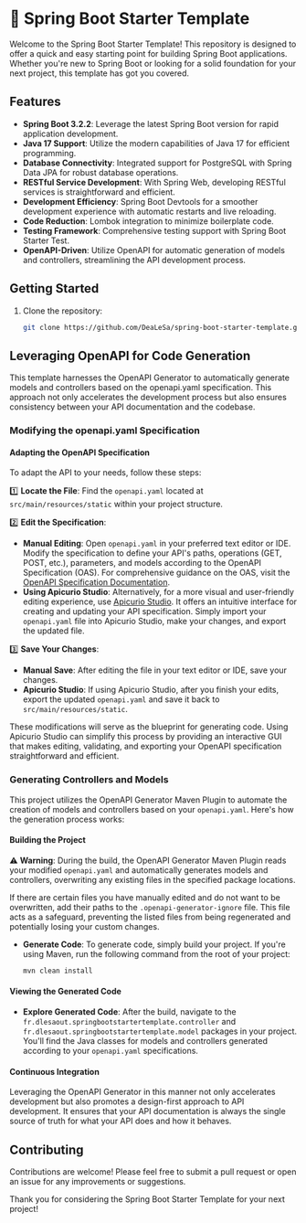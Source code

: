 # 🚀 Spring Boot Starter Template
Welcome to the Spring Boot Starter Template! This repository is designed to offer a quick and easy starting point for building Spring Boot applications. Whether you're new to Spring Boot or looking for a solid foundation for your next project, this template has got you covered.

## Features

- **Spring Boot 3.2.2**: Leverage the latest Spring Boot version for rapid application development.
- **Java 17 Support**: Utilize the modern capabilities of Java 17 for efficient programming.
- **Database Connectivity**: Integrated support for PostgreSQL with Spring Data JPA for robust database operations.
- **RESTful Service Development**: With Spring Web, developing RESTful services is straightforward and efficient.
- **Development Efficiency**: Spring Boot Devtools for a smoother development experience with automatic restarts and live reloading.
- **Code Reduction**: Lombok integration to minimize boilerplate code.
- **Testing Framework**: Comprehensive testing support with Spring Boot Starter Test.
- **OpenAPI-Driven**: Utilize OpenAPI for automatic generation of models and controllers, streamlining the API development process.

## Getting Started

1. Clone the repository:
   ```sh
   git clone https://github.com/DeaLeSa/spring-boot-starter-template.git

## Leveraging OpenAPI for Code Generation

This template harnesses the OpenAPI Generator to automatically generate models and controllers based on the openapi.yaml specification. This approach not only accelerates the development process but also ensures consistency between your API documentation and the codebase.

### Modifying the openapi.yaml Specification

#### Adapting the OpenAPI Specification

To adapt the API to your needs, follow these steps:

1️⃣ **Locate the File**: Find the `openapi.yaml` located at `src/main/resources/static` within your project structure.

2️⃣ **Edit the Specification**: 
- **Manual Editing**: Open `openapi.yaml` in your preferred text editor or IDE. Modify the specification to define your API's paths, operations (GET, POST, etc.), parameters, and models according to the OpenAPI Specification (OAS). For comprehensive guidance on the OAS, visit the [OpenAPI Specification Documentation](https://swagger.io/specification/).
- **Using Apicurio Studio**: Alternatively, for a more visual and user-friendly editing experience, use [Apicurio Studio](https://studio.apicur.io/). It offers an intuitive interface for creating and updating your API specification. Simply import your `openapi.yaml` file into Apicurio Studio, make your changes, and export the updated file.

3️⃣ **Save Your Changes**: 
- **Manual Save**: After editing the file in your text editor or IDE, save your changes.
- **Apicurio Studio**: If using Apicurio Studio, after you finish your edits, export the updated `openapi.yaml` and save it back to `src/main/resources/static`.

These modifications will serve as the blueprint for generating code. Using Apicurio Studio can simplify this process by providing an interactive GUI that makes editing, validating, and exporting your OpenAPI specification straightforward and efficient.

### Generating Controllers and Models

This project utilizes the OpenAPI Generator Maven Plugin to automate the creation of models and controllers based on your `openapi.yaml`. Here's how the generation process works:

#### Building the Project

⚠️ **Warning**: During the build, the OpenAPI Generator Maven Plugin reads your modified `openapi.yaml` and automatically generates models and controllers, overwriting any existing files in the specified package locations. 

If there are certain files you have manually edited and do not want to be overwritten, add their paths to the `.openapi-generator-ignore` file. This file acts as a safeguard, preventing the listed files from being regenerated and potentially losing your custom changes.

- **Generate Code**: To generate code, simply build your project. If you're using Maven, run the following command from the root of your project:
   ```sh
   mvn clean install

#### Viewing the Generated Code

- **Explore Generated Code**: After the build, navigate to the `fr.dlesaout.springbootstartertemplate.controller` and `fr.dlesaout.springbootstartertemplate.model` packages in your project. You'll find the Java classes for models and controllers generated according to your `openapi.yaml` specifications.

#### Continuous Integration

Leveraging the OpenAPI Generator in this manner not only accelerates development but also promotes a design-first approach to API development. It ensures that your API documentation is always the single source of truth for what your API does and how it behaves.




## Contributing
Contributions are welcome! Please feel free to submit a pull request or open an issue for any improvements or suggestions.

Thank you for considering the Spring Boot Starter Template for your next project!

